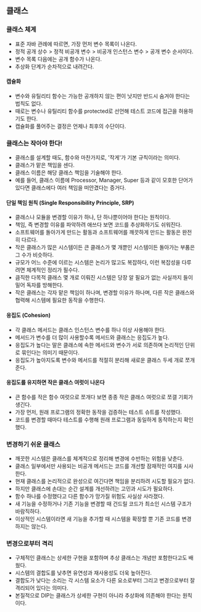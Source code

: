 ## 클래스

### 클래스 체계
- 표준 자바 관례에 따르면, 가장 먼저 변수 목록이 나온다.
- 정적 공개 상수 > 정적 비공개 변수 > 비공개 인스턴스 변수 > 공개 변수 순서이다.
- 변수 목록 다음에는 공개 함수가 나온다.
- 추상화 단계가 순차적으로 내려간다.

#### 캡슐화
- 변수와 유틸리티 함수는 가능한 공개하지 않는 편이 낫지만 반드시 숨겨야 한다는 법칙도 없다.
- 때로는 변수나 유틸리티 함수를 protected로 선언해 테스트 코드에 접근을 허용하기도 한다.
- 캡슐화를 풀어주는 결정은 언제나 최후의 수단이다.

### 클래스는 작아야 한다!
- 클래스를 설계할 때도, 함수와 마찬가지로, '작게'가 기본 규칙이라는 의미다.
- 클래스가 맡은 책임을 센다.
- 클래스 이름은 해당 클래스 책임을 기술해야 한다.
- 예를 들어, 클래스 이름에 Processor, Manager, Super 등과 같이 모호한 단어가 있다면 클래스에다 여러 책임을 떠안겼다는 증거다.

#### 단일 책임 원칙 (Single Responsibility Principle, SRP)
- 클래스나 모듈을 변경할 이유가 하나, 단 하나뿐이어야 한다는 원칙이다.
- 책임, 즉 변경할 이유를 파악하려 애쓰다 보면 코드를 추상화하기도 쉬워진다.
- 소프트웨어를 돌아가게 만드는 활동과 소프트웨어를 깨끗하게 만드는 활동은 완전히 다르다.
- 작은 클래스가 많은 시스템이든 큰 클래스가 몇 개뿐인 시스템이든 돌아가는 부품은 그 수가 비슷하다.
- 규모가 어느 수준에 이르는 시스템은 논리가 많고도 복잡하다, 이런 복잡성을 다루려면 체계적인 정리가 필수다.
- 큼직한 다목적 클래스 몇 개로 이뤄진 시스템은 당장 알 필요가 없는 사실까지 들이밀어 독자를 방해한다.
- 작은 클래스는 각자 맡은 책임이 하나며, 변경할 이유가 하나며, 다른 작은 클래스와 협력해 시스템에 필요한 동작을 수행한다.

#### 응집도 (Cohesion)
- 각 클래스 메서드는 클래스 인스턴스 변수를 하나 이상 사용해야 한다.
- 메서드가 변수를 더 많이 사용할수록 메서드와 클래스는 응집도가 높다.
- 응집도가 높다는 말은 클래스에 속한 메서드와 변수가 서로 의존하며 논리적인 단위로 묶인다는 의미기 때문이다.
- 응집도가 높아지도록 변수와 메서드를 적절히 분리해 새로운 클래스 두세 개로 쪼개준다.

#### 응집도를 유지하면 작은 클래스 여럿이 나온다
- 큰 함수를 작은 함수 여럿으로 쪼개다 보면 종종 작은 클래스 여럿으로 쪼갤 기회가 생긴다.
- 가장 먼저, 원래 프로그램의 정확한 동작을 검증하는 테스트 슈트를 작성했다.
- 코드를 변경할 때마다 테스트를 수행해 원래 프로그램과 동일하게 동작하는지 확인했다.

### 변경하기 쉬운 클래스
- 깨끗한 시스템은 클래스를 체계적으로 정리해 변경에 수반하는 위험을 낮춘다.
- 클래스 일부에서만 사용되는 비공개 메서드는 코드를 개선할 잠재적인 여지를 시사한다.
- 현재 클래스를 논리적으로 완성으로 여긴다면 책임을 분리하려 시도할 필요가 없다.
- 하지만 클래스에 손대는 순간 설계를 개선하려는 고민과 시도가 필요하다.
- 함수 하나를 수정했다고 다른 함수가 망가질 위험도 사실상 사라졌다.
- 새 기능을 수정하거나 기존 기능을 변경할 때 건드릴 코드가 최소인 시스템 구조가 바람직하다.
- 이상적인 시스템이라면 새 기능을 추가할 때 시스템을 확장할 뿐 기존 코드를 변경하지는 않는다.

### 변경으로부터 격리
- 구체적인 클래스는 상세한 구현을 포함하며 추상 클래스는 개념만 포함한다고도 배웠다.
- 시스템의 결합도를 낮추면 유연성과 재사용성도 더욱 높아진다.
- 결합도가 낮다는 소리는 각 시스템 요소가 다른 요소로부터 그리고 변경으로부터 잘 격리되어 있다는 의미다.
- 본질적으로 DIP는 클래스가 상세한 구현이 아니라 추상화에 의존해야 한다는 원칙이다.
